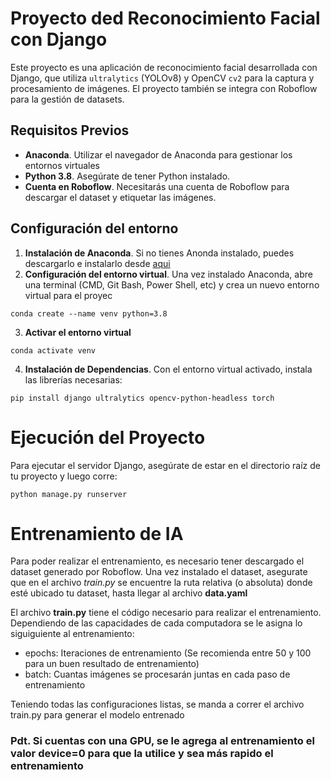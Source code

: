 # Proyecto ded Reconocimiento Facial con Django

Este proyecto es una aplicación de reconocimiento facial desarrollada con Django, que utiliza `ultralytics` (YOLOv8) y
OpenCV `cv2` para la captura y procesamiento de imágenes. El proyecto también se integra con Roboflow para la gestión de datasets.

## Requisitos Previos
 
- **Anaconda**. Utilizar el navegador de Anaconda para gestionar los entornos virtuales
- **Python 3.8**. Asegúrate de tener Python instalado.
- **Cuenta en Roboflow**. Necesitarás una cuenta de Roboflow para descargar el dataset y etiquetar las imágenes.

## Configuración del entorno

1. **Instalación de Anaconda**. Si no tienes Anonda instalado, puedes descargarlo e instalarlo desde [aqui](https://www.anaconda.com/products/navigator)
2. **Configuración del entorno virtual**. Una vez instalado Anaconda, abre una terminal (CMD, Git Bash, Power Shell, etc) y crea un nuevo entorno virtual para el proyec
```
conda create --name venv python=3.8
```
3. **Activar el entorno virtual**
```
conda activate venv
```
4. **Instalación de Dependencias**. Con el entorno virtual activado, instala las librerías necesarias:
```
pip install django ultralytics opencv-python-headless torch
```

# Ejecución del Proyecto
Para ejecutar el servidor Django, asegúrate de estar en el directorio raíz de tu proyecto y luego corre:
```
python manage.py runserver
```

# Entrenamiento de IA
Para poder realizar el entrenamiento, es necesario tener descargado el dataset generado por Roboflow.
Una vez instalado el dataset, asegurate que en el archivo *train.py* se encuentre la ruta relativa (o absoluta) donde esté ubicado tu dataset, hasta llegar al archivo **data.yaml**

El archivo **train.py** tiene el código necesario para realizar el entrenamiento. Dependiendo de las capacidades de cada computadora se le asigna lo siguiguiente al entrenamiento:

- epochs: Iteraciones de entrenamiento (Se recomienda entre 50 y 100 para un buen resultado de entrenamiento)
- batch: Cuantas imágenes se procesarán juntas en cada paso de entrenamiento

Teniendo todas las configuraciones listas, se manda a correr el archivo train.py para generar el modelo entrenado

### Pdt.  Si cuentas con una GPU, se le agrega al entrenamiento el valor device=0 para que la utilice y sea más rapido el entrenamiento
